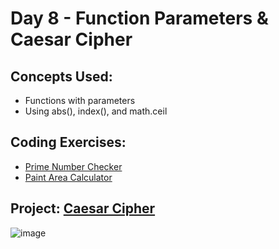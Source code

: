 # Day 8 - Function Parameters & Caesar Cipher

## Concepts Used:

- Functions with parameters
- Using abs(), index(), and math.ceil

## Coding Exercises:

- [Prime Number Checker](<https://github.com/xialuna/100-Days-of-Python/blob/main/Beginner%20(Day%201-14)/Day%208%20-%20Caesar%20Cipher/Coding%20Exercises/primeNumberChecker.py>)
- [Paint Area Calculator](<https://github.com/xialuna/100-Days-of-Python/blob/main/Beginner%20(Day%201-14)/Day%208%20-%20Caesar%20Cipher/Coding%20Exercises/paintCalculator.py>)

## Project: [Caesar Cipher](<https://github.com/xialuna/100-Days-of-Python/blob/main/Beginner%20(Day%201-14)/Day%208%20-%20Caesar%20Cipher/Main%20Project/caesarCipher.py>)

![image](https://github.com/xialuna/100-Days-of-Python/assets/115876263/e4a2460e-e8b8-416b-bce2-862005fdd192)
